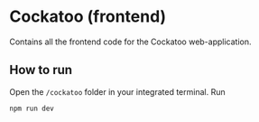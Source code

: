 # Cockatoo (frontend)

Contains all the frontend code for the Cockatoo web-application.

## How to run

Open the `/cockatoo` folder in your integrated terminal.
Run

```npm run dev```
